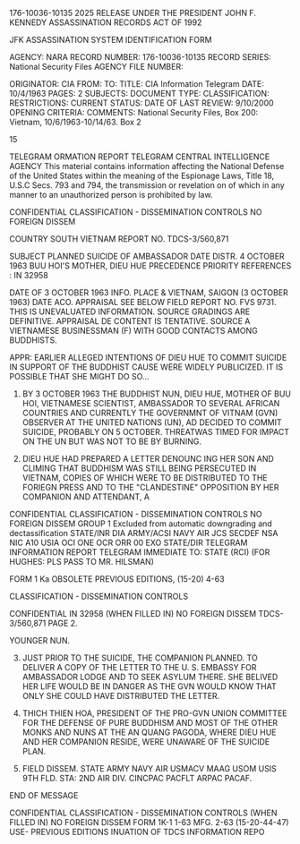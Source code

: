 176-10036-10135 2025 RELEASE UNDER THE PRESIDENT JOHN F. KENNEDY ASSASSINATION RECORDS ACT OF 1992

JFK ASSASSINATION SYSTEM
IDENTIFICATION FORM

AGENCY: NARA
RECORD NUMBER: 176-10036-10135
RECORD SERIES: National Security Files
AGENCY FILE NUMBER:

ORIGINATOR: CIA
FROM:
TO:
TITLE: CIA Information Telegram
DATE: 10/4/1963
PAGES: 2
SUBJECTS:
DOCUMENT TYPE:
CLASSIFICATION:
RESTRICTIONS:
CURRENT STATUS:
DATE OF LAST REVIEW: 9/10/2000
OPENING CRITERIA:
COMMENTS: National Security Files, Box 200: Vietnam, 10/6/1963-10/14/63. Box 2

15

TELEGRAM ORMATION REPORT TELEGRAM
CENTRAL INTELLIGENCE AGENCY
This material contains information affecting the National Defense of the United States within the meaning of the Espionage Laws, Title 18, U.S.C Secs.
793 and 794, the transmission or revelation on of which in any manner to an unauthorized person is prohibited by law.

CONFIDENTIAL CLASSIFICATION - DISSEMINATION CONTROLS
NO FOREIGN DISSEM

COUNTRY SOUTH VIETNAM REPORT NO. TDCS-3/560,871

SUBJECT PLANNED SUICIDE OF AMBASSADOR DATE DISTR. 4 OCTOBER 1963
BUU HOI'S MOTHER, DIEU HUE
PRECEDENCE PRIORITY
REFERENCES : IN 32958

DATE OF 3 OCTOBER 1963
INFO.
PLACE & VIETNAM, SAIGON (3 OCTOBER 1963)
DATE ACO.
APPRAISAL SEE BELOW FIELD REPORT NO. FVS 9731.
THIS IS UNEVALUATED INFORMATION. SOURCE GRADINGS ARE DEFINITIVE. APPRAISAL DE CONTENT IS TENTATIVE.
SOURCE A VIETNAMESE BUSINESSMAN (F) WITH GOOD CONTACTS AMONG BUDDHISTS.

APPR: EARLIER ALLEGED INTENTIONS OF DIEU HUE TO COMMIT SUICIDE IN SUPPORT OF
THE BUDDHIST CAUSE WERE WIDELY PUBLICIZED. IT IS POSSIBLE THAT SHE
MIGHT DO SO...

1. BY 3 OCTOBER 1963 THE BUDDHIST NUN, DIEU HUE, MOTHER OF
BUU HOI, VIETNAMESE SCIENTIST, AMBASSADOR TO SEVERAL AFRICAN
COUNTRIES AND CURRENTLY THE GOVERNMNT OF VITNAM (GVN) OBSERVER
AT THE UNITED NATIONS (UN), AD DECIDED TO COMMIT SUICIDE, PROBABLY
ON 5 OCTOBER. THREATWAS TIMED FOR IMPACT ON THE UN BUT WAS NOT
TO BE BY BURNING.

2. DIEU HUE HAD PREPARED A LETTER DENOUNC ING HER SON AND
CLIMING THAT BUDDHISM WAS STILL BEING PERSECUTED IN VIETNAM,
COPIES OF WHICH WERE TO BE DISTRIBUTED TO THE FORIEGN PRESS AND
TO THE "CLANDESTINE" OPPOSITION BY HER COMPANION AND ATTENDANT, A

CONFIDENTIAL CLASSIFICATION - DISSEMINATION CONTROLS
NO FOREIGN DISSEM
GROUP 1
Excluded from automatic
downgrading and
dectassification
STATE/INR DIA ARMY/ACSI NAVY AIR JCS SECDEF NSA NIC A10 USIA OCI ONE OCR ORR 00 EXO
STATE/DIR
TELEGRAM INFORMATION REPORT TELEGRAM
IMMEDIATE TO: STATE (RCI) (FOR HUGHES: PLS PASS TO MR. HILSMAN)

FORM 1 Ka OBSOLETE PREVIOUS EDITIONS, (15-20)
4-63

CLASSIFICATION - DISSEMINATION CONTROLS

CONFIDENTIAL
IN
32958
(WHEN FILLED IN)
NO FOREIGN DISSEM
TDCS-3/560,871
PAGE 2.

YOUNGER NUN.

3. JUST PRIOR TO THE SUICIDE, THE COMPANION PLANNED. TO
DELIVER A COPY OF THE LETTER TO THE U. S. EMBASSY FOR AMBASSADOR
LODGE AND TO SEEK ASYLUM THERE. SHE BELIVED HER LIFE WOULD BE
IN DANGER AS THE GVN WOULD KNOW THAT ONLY SHE COULD HAVE DISTRIBUTED
THE LETTER.

4. THICH THIEN HOA, PRESIDENT OF THE PRO-GVN UNION COMMITTEE
FOR THE DEFENSE OF PURE BUDDHISM AND MOST OF THE OTHER MONKS AND
NUNS AT THE AN QUANG PAGODA, WHERE DIEU HUE AND HER COMPANION
RESIDE, WERE UNAWARE OF THE SUICIDE PLAN.

5. FIELD DISSEM. STATE ARMY NAVY AIR USMACV MAAG USOM
USIS 9TH FLD. STA: 2ND AIR DIV. CINCPAC PACFLT ARPAC PACAF.

END OF MESSAGE

CONFIDENTIAL CLASSIFICATION - DISSEMINATION CONTROLS
(WHEN FILLED IN)
NO FOREIGN DISSEM
FORM 1K-1
1-63
MFG. 2-63 (15-20-44-47)
USE- PREVIOUS
EDITIONS
INUATION OF TDCS INFORMATION REPO
